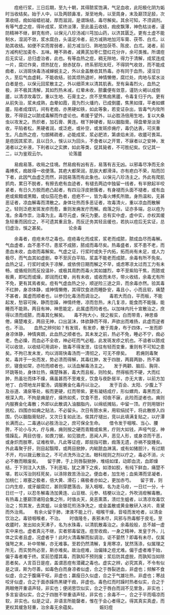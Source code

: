 <!-- { "loadSidebar": true } -->
　　痘疮行浆，三日后期，至九十朝，其得脓浆饱满，气足血收，此阳极化阴为姤时当收结矣。始于人中，以及两颐鼻准，渐至地角，以至周身，末及巅顶足胫，次第收结，痂如镕蜡初凝，厚而滋润，是谓珠结，毒尽解矣。其余可知，不须调剂。有等气虚之痘，得补成浆，浆终淡薄，至此虽云收结，痂皮飘薄，神色枯淡者，谨防精神不继，鲜克有终，以保元八珍汤减川芎加山药，以济其匮乏。更有土虚不能制水，湿润不敛，浆水腐白，头温足冷者，前方减熟地加河车膏、茯苓、白朮，以助其收结。如便不实而胃弱者，前方减当归、熟地加茯苓、陈皮、白朮。渴者，前方减枸杞加麦冬、五味。睡不熟者，减黄芪加枣仁暨红花分许，余可类推。所谓痘后无实证，总归虚治者，此也。有等血热之痘，稠无隙地，得力于清解，成浆连成一片，腐烂作臭，烦热犹在，焮赤犹存，终系邪阳太旺，不得阴气收敛，而不能成痂者，以消斑快毒汤减蝉蜕主之，外以金盖散收其热毒。亦有同于血热，浸淫日久，至后气血虚耗，不能收结，验其烦热退听，神情懒倦，腐烂处，肉地与浆水淡白者是也，以保元回浆散主之，外以细茶末以清其肌表。至有枭毒烈火，血热之极，非不极其清解，其如烈热未减，红晕未收，脓囊便有敛意，谨防火褐以成倒靥，以清凉攻毒饮，重以生地、石膏主之，庶不至焦痂黑靥，令毒复归于内。更有从前失治，浆未成熟，血晕如霞，竟为烈火燔灼，已成倒靥，焦黑如煤，平者如螺靥，陷者成煤坑，间有老痂，亦黑硬如铁，如此等象，若变证杂出，皆毒气内攻所致，不得目之以脓成毒解而作虚论也。希援于望外，以必胜汤倍用生地，复以大桑虫以攻发之。热炽者，加石膏、黄连。根下肿硬者，贴以胭脂膏。得盘晕渐淡渐收，平陷者松，黑硬者润，或泛疤，或补空，或发斑疹痈疔，毒仍达表，可庆重生。凡血热之痘，匀朗稀疏者，必能成浆，浆必肥浓，第虐焰未消，收靥可畏耳。是痘因其浆浓，且以日久，悞认以为回头，不食者以之开胃，不寐者以之安神，发渴者以之补液，下利者以之实脾，如此等类，促其毙者，不可胜纪矣。仅记其一二，以为鉴观云尔。
　　　　　论落靥

　　易痂易落，收局之佳境。然易痂有凶有吉，易落有吉无凶。以邪毒尽净而无余毒煿炙，痂故得一收便落。其疤大都荣润，肌肤大都滑泽。亦有疤白不荣，陷而凹下者，此因气血虚乏而然，非因易落而有此象也。以保元八珍汤主之。外此有爬肌抓肉，累日不脱者，有擦去疤有血迹者，有褪去两边中独留一线者，有半掀起半咬紧者，有日久方脱而疤凸起者，有四沿浮皮掀簇者，有身褪而头面不褪者，或有血疤或紫黯或黑黯，或似茄花色者，痘疤不一，皆为毒火煿炙所致。身热温和，无甚恶证者，凉血解毒而清散之。身体壮热而多恶证者，攻毒清火，重以凉血而散解之。轻则泛疤发斑发疹而愈，重则发痈发疔而解。痂落之际，证亦多端，总以痘为准。余毒作祟，治毒为主。毒尽元虚，保元为要。总有实中虚，虚中实，亦权其缓急轻重而因应之，不可遗其重且急，而反迂务其轻且缓也，若执以痘后无实证，总归虚治，悞之甚矣。
　　　　　论余毒

　　余毒者，痘疮未尽之毒也。痘疮毒化而成浆，浆老而成脓，脓成血尽而毒解。气血虚者，血不患不尽，患浆不成脓，脓成而毒尽矣。热毒盛者，浆不患不老，而患血未收，血收而毒解矣。气虚之证，行浆时或失于内拓，拓而尚有未足，或人力极尽，而气血其如虚剧，幸不至灰白平陷，浆盖不能老而成脓，余毒有所不免矣。血热之证，行浆时或失于凉解，或依傍日期而解之不早，或虑寒凉太过而工力有未畅，或循规则而反投温补，或极其周酌而毒火其如雄烈，幸不至紫陷干焦，而脓或板黄，即松而或燥，即润而红晕，尚有未收，或收而未尽，带火收结，余毒尤有所不免，更有其焉者矣。痘有气虚血热之分，顺逆险三途之异，而余毒亦然。验其毒不红肿，身凉体静，或神情懒倦，其得饮食进而睡卧安，毒且小，小而且软，痛楚不甚者，属虚而顺者也，以参归化毒汤而调治之。　　毒若大而白，平而板，不能起发，愁容可掬，静而忽躁，神情终倦，凉而忽热，未几复凉，能食而不能强，能睡而不能熟，两目有神，神思能定，此属虚而险者也。以加味内托十宣散治之，庶得以溃而成脓，而毒其化解矣。　　毒不拘大小，按之板实，白而带青，神思昏倦，痛楚难支，两目无神，口出涎沫，体欲静而不得，声欲出而难扬，此虚而逆者也，不治。　　血热之辨何如？有发斑，有发疹，散于周身，布于四体，一发而即身凉体静，神情爽朗，此血热之顺者也。其未发之前，热必不免，睡必不宁，痂必老，色必燥，而血必不全收，神必旺而气必粗，此发斑发疹之机也。不谙者以脓成可以收敛，以收结可用调补，致毒不得发泄，往往有轻而变重，重则有不可知之患矣。不拘已发未发，均以消斑快毒汤而一清彻之，可无不瘳矣。　　若痈则毒聚矣，毒并于一处而发，势必溃而得解，其毒红肿，发于四肢，两肩两胁，热不甚炽，寝食如常，亦险而顺者也，以活血解毒汤主之。　　发于两颧、脑后、胸背、环跳等处，身体壮热，痛楚殊甚，毒大而且板，则险矣。然得板而不硬，大而红肿，热虽壮而体不燥，痛虽甚而不至难支，饮食与夜卧居半，亦无大害，以前方加地丁、白项地龙并蜜汤，调服赛金化毒丹以治之。　　发于百会、太阳、少腹上下及谷道、涌泉等处，板而更硬，红而带紫，更有凝结成疔，形似螺肉，毒黑而坚，根深入肉，不拘是痈是疔，燥热如炙，饮食不思，彻夜不寐，此险而逆者也。痈则内服赛金化毒散；外即以此散调入油胭脂内，以绵纸摊贴，中留一顶。疔则用银针挑松，四围亦如痈之贴法，不必留头。次日有脓水来，用软绢拭干，将此散掺入四围，仍以胭脂膏贴好。又次日复如此法。俟其疔褪出，竞以此填满复贴之，以疔潭长满而止。二毒通以必胜汤治之，庶可保全生命。　　借令发于咽喉、当心、腰胯，不论小与大，疔与痈，痈则按之硬而青黯或紫黑，疔则大如钱，声哑气促，神情躁乱，两目仿徨，如畏刀锯，如见狼虎，恶闻人声，恶见人形，或身凉而干恶，或身炽而肢寒，证难枚举。凡此等证痘，即屈指可数，痂落无遗，亦祸不旋踵矣。　　外此毒聚于肝，则目起翳障，或两目掀肿，内眦脓血淋漓，或有如猪胆汁，有过期不开，均以拨云散治之，不可点洗外治之法。眼科规则之剂以疗之，毒必不消，火必不散而眼废矣。　　留于脾，于上则唇裂掀肿，堆结如煤，动即血流，血即燥结，于下则注入大肠，下利恶垢，犹之滞下之疾，如漆如胶，有纯下鲜血，痛楚不堪，若以泻治则枉死矣，以涤除救苦汤治之。便血者，加生地；血紫滞而坚凝者，加桃仁；艰塞之极者，倍大黄、滑石；痛极者亦如之，更加赤芍。　　留于胃，则口内生疳，或牙龈腐烂，甚则穿腮落齿，渐入咽喉，名为走马疳，一日烂一分，十日烂一寸，以忍冬解毒汤加黄连、山豆根、元参、桔梗以治之，外吹消疳解毒散。　　有热毒上壅巅顶诸阳会集之所，时值炎天，臭恶熏蒸，溃烂生蛆者，以清凉攻毒饮治之；剪其发，去其蛆，以金银花煎汤净洗之，或金盖散或黄金散研入冰片、青黛而外治焉。　　有余火留于肺，津液不能上行，咽喉干燥，音哑而发呛者，以清金饮治之。毒锁咽喉者，不治。　　时值隆冬，表邪未尽，风邪与热毒郁于皮毛，至收靥时，发出如炎天沸子，名为水珠毒，以清肌散毒治之。余毒般般，总不越一虚实中来也。虚者真元不继，实者邪毒留连。痘至收痂，一身之精神，发皇于外，儿体之实者且虚，况虚者乎！此时火清毒解而拟调治，讵不晏然？即毒有未尽，仅属强弩之末，补中带解，亦无难事。至若仍然清解，复用寒凉，犹然荡涤，似属理之所无，而实势所必至，斯亦难矣。故治痘难，治偏锋之痘尤难。偏于虚者难于始，偏于毒者难于终。浆前恐撄其毒，而孰知不预则废；浆后防其虚脱，而孰知当如除恶者矣。人言百日是痘，盖谓恶痘有潜藏之毒也。虚实之辨，必究其真，不令有似是之误，斯为尽善。如毒色白而身凉者似虚，合之于唇裂迸血，非虚也；频解不食似虚，合之于腹痛干呕，非虚也；羸瘦日久似虚，合之于气雄壮热，非虚也；寒战咬牙似虚，合之于面赤躁热黑硬干痂，非虚也。毒色红而时躁时热者似实，合之于两眼倦开重语声轻，非实也；便闭思饮似实，合之于唇白而润不见里急，非实也；多言妄语似实，合之于四肢不举重语声轻，非实也；余毒不一，合之于平而塌凉而软，非实也。似是之证，非语言所能罄者，惟在于会心者得之。得其真实真虚，而更权其缓急轻重，治余毒无余蕴矣。
　　　　　娠妇痘

